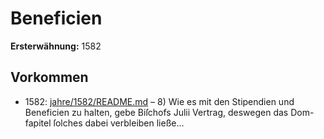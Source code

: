 # Beneficien

**Ersterwähnung:** 1582

## Vorkommen
- 1582: [jahre/1582/README.md](../jahre/1582/README.md) – 8) Wie es mit den Stipendien und Beneficien zu
halten, gebe Biſchofs Julii Vertrag, deswegen das Dom-
fapitel ſolches dabei verbleiben ließe...
